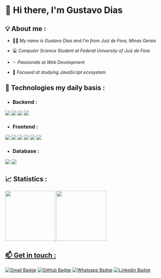 # 👋 **Hi there, I'm Gustavo Dias**

## 💡 About me :
 - 👨‍💻 *My name is Gustavo Dias and I'm from Juiz de Fora, Minas Gerais* 

 - 💻 *Computer Science Student at Federal University of Juiz de Fora* 
 
 - ✨ *Passionate at Web Development* 
 
 - 🚀 *Focused at studying JavaScript ecosystem*

## 🔮 Technologies my daily basis : 

- ### Backend :

<div text-align="justify">  
<img src="https://img.shields.io/badge/Node%20js-20232A?style=for-the-badge&logo=nodedotjs&logoColor=61DAFB" />
<img src="https://img.shields.io/badge/nestjs-20232A?style=for-the-badge&logo=nestjs&logoColor=61DAFB" />
<img src="https://img.shields.io/badge/Express%20js-20232A?style=for-the-badge&logo=express&logoColor=61DAFB"/>
<img src="https://img.shields.io/badge/Docker-20232A?style=for-the-badge&logo=docker&logoColor=61DAFB"/>
</div>
 
- ### Frontend :

<div text-align="justify">  
<img src="https://img.shields.io/badge/JavaScript-20232A?style=for-the-badge&logo=javascript&logoColor=61DAFB" />
<img src="https://img.shields.io/badge/TypeScript-20232A?style=for-the-badge&logo=typescript&logoColor=61DAFB" />
<img src="https://img.shields.io/badge/Tailwind_CSS-20232A?style=for-the-badge&logo=tailwind-css&logoColor=61DAFB" />
<img src="https://img.shields.io/badge/React-20232A?style=for-the-badge&logo=react&logoColor=61DAFB" />
<img src="https://img.shields.io/badge/next%20js-20232A?style=for-the-badge&logo=nextdotjs&logoColor=61DAFB" />
<img src="https://img.shields.io/badge/Sass-20232A?style=for-the-badge&logo=sass&logoColor=61DAFB" />
</div>

- ### Database :

<div text-align="justify">
<img src="https://img.shields.io/badge/PostgreSQL-20232A?style=for-the-badge&logo=postgresql&logoColor=61DAFB" />
<img src="https://img.shields.io/badge/MongoDB-20232A?style=for-the-badge&logo=mongodb&logoColor=61DAFB" />
</div>

## 📈 Statistics :

<div align="left">
  <a href="https://github.com/charmingruby">
  <img height="160em"  src="https://github-readme-stats.vercel.app/api?username=charmingruby&show_icons=true&theme=github_dark&include_all_commits=true&count_private=true"/>
  <img height="160em"  src="https://github-readme-stats.vercel.app/api/top-langs/?username=charmingruby&layout=compact&langs_count=7&theme=github_dark"/>
</div>

## :mailbox: Get in touch :	
 
[![Gmail Badge](https://img.shields.io/badge/Gmail-D14836?style=for-the-badge&logo=gmail&logoColor=white)](mailto:gustavodiasa2121@gmail.com) [![GitHub Badge](https://img.shields.io/badge/GitHub-100000?style=for-the-badge&logo=github&logoColor=white)](https://github.com/charmingruby)   [![Whatsapp Badge](https://img.shields.io/badge/WhatsApp-25D366?style=for-the-badge&logo=whatsapp&logoColor=white)](https://api.whatsapp.com/send?phone=5532991100990) 
[![Linkedin Badge](https://img.shields.io/badge/LinkedIn-0077B5?style=for-the-badge&logo=linkedin&logoColor=white)](https://www.linkedin.com/in/gustavo-dias21)
